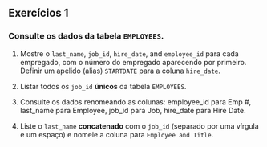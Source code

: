 ## Exercícios 1

### Consulte os dados da tabela `EMPLOYEES`.

1. Mostre o `last_name`, `job_id`, `hire_date`, and `employee_id` para cada empregado, 
com o número do empregado aparecendo por primeiro. Definir um apelido (alias) `STARTDATE` para a coluna `hire_date`.

2. Listar todos os `job_id` __únicos__ da tabela `EMPLOYEES`.

3. Consulte os dados renomeando as colunas:
  employee_id para Emp #,
	last_name   para Employee,
  job_id      para Job,
  hire_date   para Hire Date.
  
4. Liste o `last_name` __concatenado__ com o `job_id` (separado por uma vírgula e um espaço) e
nomeie a coluna para `Employee and Title`.